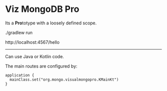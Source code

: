 # Viz MongoDB Pro

Its a **Pro**totype with a loosely defined scope.


./gradlew run

http://localhost:4567/hello


---

Can use Java or Kotlin code.

The main routes are configured by:

```
application {
  mainClass.set("org.mongo.visualmongopro.KMainKt")
}
```
